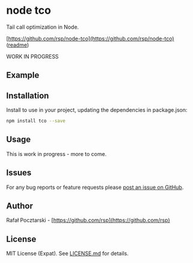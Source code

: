 node tco
========

Tail call optimization in Node.

[https://github.com/rsp/node-tco](https://github.com/rsp/node-tco)
([readme](https://github.com/rsp/node-tco#readme))

WORK IN PROGRESS

Example
-------

Installation
------------
Install to use in your project, updating the dependencies in package.json:
```sh
npm install tco --save
```

Usage
-----

This is work in progress - more to come.

Issues
------
For any bug reports or feature requests please
[post an issue on GitHub](https://github.com/rsp/node-tco/issues).

Author
------
Rafał Pocztarski - [https://github.com/rsp](https://github.com/rsp)

License
-------
MIT License (Expat). See [LICENSE.md](LICENSE.md) for details.
